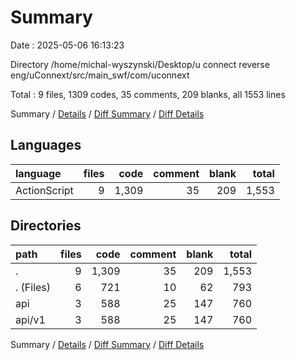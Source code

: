 # Summary

Date : 2025-05-06 16:13:23

Directory /home/michal-wyszynski/Desktop/u connect reverse eng/uConnext/src/main_swf/com/uconnext

Total : 9 files,  1309 codes, 35 comments, 209 blanks, all 1553 lines

Summary / [Details](details.md) / [Diff Summary](diff.md) / [Diff Details](diff-details.md)

## Languages
| language | files | code | comment | blank | total |
| :--- | ---: | ---: | ---: | ---: | ---: |
| ActionScript | 9 | 1,309 | 35 | 209 | 1,553 |

## Directories
| path | files | code | comment | blank | total |
| :--- | ---: | ---: | ---: | ---: | ---: |
| . | 9 | 1,309 | 35 | 209 | 1,553 |
| . (Files) | 6 | 721 | 10 | 62 | 793 |
| api | 3 | 588 | 25 | 147 | 760 |
| api/v1 | 3 | 588 | 25 | 147 | 760 |

Summary / [Details](details.md) / [Diff Summary](diff.md) / [Diff Details](diff-details.md)